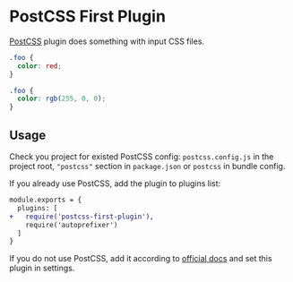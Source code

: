 # PostCSS First Plugin

[PostCSS] plugin does something with input CSS files.

[postcss]: https://github.com/postcss/postcss

```css
.foo {
  color: red;
}
```

```css
.foo {
  color: rgb(255, 0, 0);
}
```

## Usage

Check you project for existed PostCSS config: `postcss.config.js`
in the project root, `"postcss"` section in `package.json`
or `postcss` in bundle config.

If you already use PostCSS, add the plugin to plugins list:

```diff
module.exports = {
  plugins: [
+   require('postcss-first-plugin'),
    require('autoprefixer')
  ]
}
```

If you do not use PostCSS, add it according to [official docs]
and set this plugin in settings.

[official docs]: https://github.com/postcss/postcss#usage

